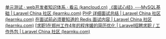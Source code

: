 [单元测试 · web开发者知识体系 · 看云 (kancloud.cn)](https://www.kancloud.cn/martist/ma_zhao_liu/1780889)
[《面试心经》---MySQL基础 | Laravel China 社区 (learnku.com)](https://learnku.com/articles/49998)
[PHP 详细面试总结 | Laravel China 社区 (learnku.com)](https://learnku.com/articles/25204)
[在面试前必须要知道的 Redis 面试内容 | Laravel China 社区 (learnku.com)](https://learnku.com/articles/22363)
[[求职]在郑州工作4年的程序媛的简历优化 | Laravel招聘求职 / 工作外包 | Laravel China 社区 (learnku.com)](https://learnku.com/laravel/t/85494)